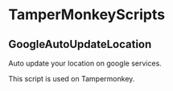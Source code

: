 # TamperMonkeyScripts

## GoogleAutoUpdateLocation
Auto update your location on google services.

This script is used on Tampermonkey.

